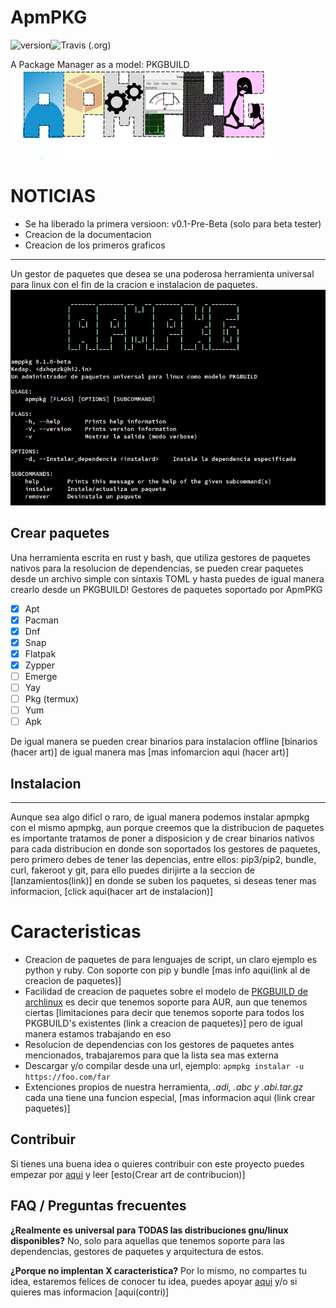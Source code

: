 # ApmPKG
![version](https://img.shields.io/badge/Version-v0.1--Pre--Beta-blue)![Travis (.org)](https://travis-ci.com/Kedap/apmpkg.svg?token=xg7g7bZN9YxrMVR6YKvj&branch=main)

A Package Manager as a model: PKGBUILD
![Logo](img/logo.png)

# NOTICIAS
- Se ha liberado la primera versioon: v0.1-Pre-Beta (solo para beta tester)
- Creacion de la documentacion
- Creacion de los primeros graficos
* * *
Un gestor de paquetes que desea se una poderosa herramienta universal para linux con el fin de la cracion e instalacion de paquetes.
![Captura](img/captura_prin.png)

## Crear paquetes

Una herramienta escrita en rust y bash, que utiliza gestores de paquetes nativos para la resolucion de dependencias, se pueden crear paquetes desde un archivo simple con sintaxis TOML y hasta puedes de igual manera crearlo desde un PKGBUILD!
Gestores de paquetes soportado por ApmPKG

- [x] Apt
- [x] Pacman
- [x] Dnf
- [x] Snap
- [x] Flatpak
- [x] Zypper
- [ ] Emerge
- [ ] Yay
- [ ] Pkg (termux)
- [ ] Yum
- [ ] Apk

De igual manera se pueden crear binarios para instalacion offline [binarios (hacer art)] de igual manera mas [mas infomarcion aqui (hacer art)]

## Instalacion
* * * 
Aunque sea algo dificl o raro, de igual manera podemos instalar apmpkg con el mismo apmpkg, aun porque creemos que la distribucion de paquetes es importante tratamos de poner a disposicion y de crear binarios nativos para cada distribucion en donde son soportados los gestores de paquetes,  pero primero debes de tener las depencias, entre ellos: pip3/pip2, bundle, curl, fakeroot y git, para ello puedes dirijirte a la seccion de [lanzamientos(link)] en donde se suben los paquetes, si deseas tener mas informacion, [click aqui(hacer art de instalacion)]

# Caracteristicas
- Creacion de paquetes de para lenguajes de script, un claro ejemplo es python y ruby. Con soporte con pip y bundle [mas info aqui(link al de creacion de paquetes)]
- Facilidad de creacion de paquetes sobre el modelo de [PKGBUILD de archlinux](https://wiki.archlinux.org/index.php/PKGBUILD) es decir que tenemos soporte para AUR, aun que tenemos ciertas [limitaciones para decir que tenemos soporte para todos los PKGBUILD's existentes (link a creacion de paquetes)] pero de igual manera estamos trabajando en eso
- Resolucion de dependencias con los gestores de paquetes antes mencionados, trabajaremos para que la lista sea mas externa
- Descargar y/o compilar desde una url, ejemplo: `apmpkg instalar -u https://foo.com/far`
- Extenciones propios de nuestra herramienta, *.adi, .abc y .abi.tar.gz* cada una tiene una funcion especial, [mas informacion aqui (link crear paquetes)]

## Contribuir
Si tienes una buena idea o quieres contribuir con este proyecto puedes empezar por [aqui](https://github.com/Kedap/apmpkg/issues) y leer [esto(Crear art de contribucion)]

## FAQ / Preguntas frecuentes

**¿Realmente es universal para TODAS las distribuciones gnu/linux disponibles?**
No, solo para aquellas que tenemos soporte para las dependencias, gestores de paquetes y arquitectura de estos.

**¿Porque no implentan X caracteristica?**
Por lo mismo, no compartes tu idea, estaremos felices de conocer tu idea, puedes apoyar [aqui](https://github.com/Kedap/apmpkg/issues) y/o si quieres mas informacion [aqui(contri)]

